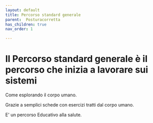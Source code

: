 ```yaml
---
layout: default
title: Percorso standard generale
parent:  Posturacorretta 
has_children: true
nav_order: 1

---
```


# Il Percorso standard generale è il percorso che inizia a lavorare sui sistemi

Come esplorando il corpo umano.

Grazie a semplici schede con esercizi tratti dal corpo umano.

E' un percorso Educativo alla salute.